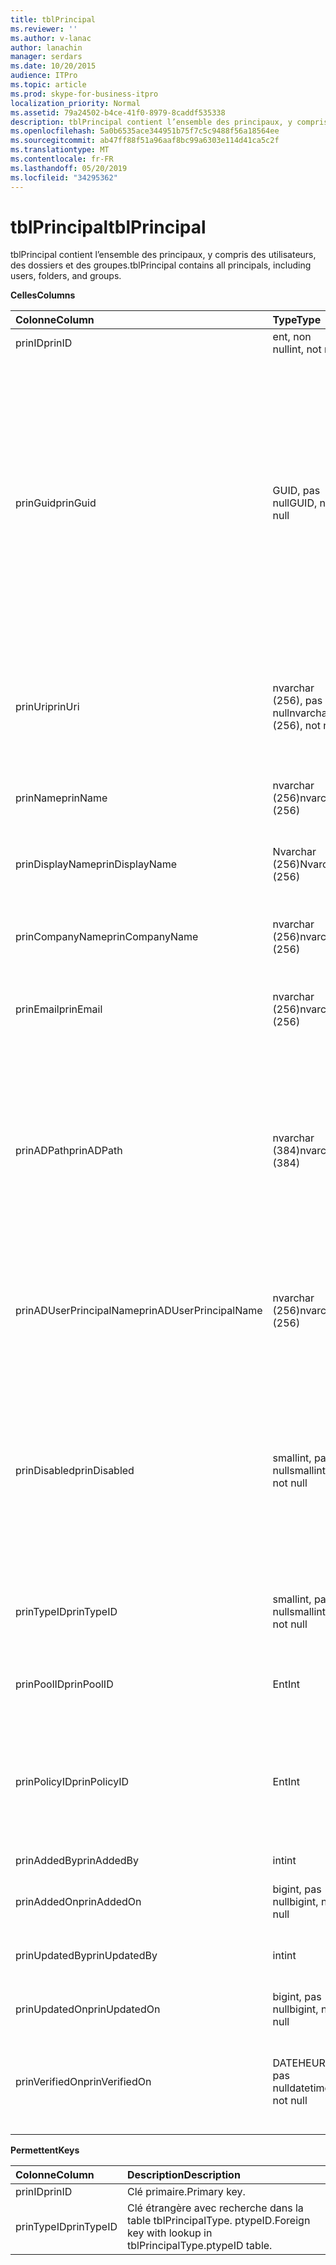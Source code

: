 ```yaml
---
title: tblPrincipal
ms.reviewer: ''
ms.author: v-lanac
author: lanachin
manager: serdars
ms.date: 10/20/2015
audience: ITPro
ms.topic: article
ms.prod: skype-for-business-itpro
localization_priority: Normal
ms.assetid: 79a24502-b4ce-41f0-8979-8caddf535338
description: tblPrincipal contient l’ensemble des principaux, y compris des utilisateurs, des dossiers et des groupes.
ms.openlocfilehash: 5a0b6535ace344951b75f7c5c9488f56a18564ee
ms.sourcegitcommit: ab47ff88f51a96aaf8bc99a6303e114d41ca5c2f
ms.translationtype: MT
ms.contentlocale: fr-FR
ms.lasthandoff: 05/20/2019
ms.locfileid: "34295362"
---
```

# <a name="tblprincipal"></a><span data-ttu-id="a96f6-103">tblPrincipal</span><span class="sxs-lookup"><span data-stu-id="a96f6-103">tblPrincipal</span></span>
 
<span data-ttu-id="a96f6-104">tblPrincipal contient l’ensemble des principaux, y compris des utilisateurs, des dossiers et des groupes.</span><span class="sxs-lookup"><span data-stu-id="a96f6-104">tblPrincipal contains all principals, including users, folders, and groups.</span></span>
  
<span data-ttu-id="a96f6-105">**Celles**</span><span class="sxs-lookup"><span data-stu-id="a96f6-105">**Columns**</span></span>

|<span data-ttu-id="a96f6-106">**Colonne**</span><span class="sxs-lookup"><span data-stu-id="a96f6-106">**Column**</span></span>|<span data-ttu-id="a96f6-107">**Type**</span><span class="sxs-lookup"><span data-stu-id="a96f6-107">**Type**</span></span>|<span data-ttu-id="a96f6-108">**Description**</span><span class="sxs-lookup"><span data-stu-id="a96f6-108">**Description**</span></span>|
|:-----|:-----|:-----|
|<span data-ttu-id="a96f6-109">prinID</span><span class="sxs-lookup"><span data-stu-id="a96f6-109">prinID</span></span>  <br/> |<span data-ttu-id="a96f6-110">ent, non null</span><span class="sxs-lookup"><span data-stu-id="a96f6-110">int, not null</span></span>  <br/> |<span data-ttu-id="a96f6-111">ID du principal.</span><span class="sxs-lookup"><span data-stu-id="a96f6-111">Principal ID.</span></span>  <br/> |
|<span data-ttu-id="a96f6-112">prinGuid</span><span class="sxs-lookup"><span data-stu-id="a96f6-112">prinGuid</span></span>  <br/> |<span data-ttu-id="a96f6-113">GUID, pas null</span><span class="sxs-lookup"><span data-stu-id="a96f6-113">GUID, not null</span></span>  <br/> |<span data-ttu-id="a96f6-114">GUID principal.</span><span class="sxs-lookup"><span data-stu-id="a96f6-114">Principal GUID.</span></span> <span data-ttu-id="a96f6-115">Cette opération est globalement utilisée comme clé primaire alternative, car sa signification croise l’espace des services de domaine Active Directory.</span><span class="sxs-lookup"><span data-stu-id="a96f6-115">This is broadly used as an alternate primary key because its meaning crosses over into the Active Directory Domain Services space.</span></span> <span data-ttu-id="a96f6-116">(Le GUID d’un principal mis en cache est égal au GUID d’objet Active Directory correspondant.)</span><span class="sxs-lookup"><span data-stu-id="a96f6-116">(The GUID for a cached principal is equal to the corresponding Active Directory object GUID.)</span></span>  <br/> |
|<span data-ttu-id="a96f6-117">prinUri</span><span class="sxs-lookup"><span data-stu-id="a96f6-117">prinUri</span></span>  <br/> |<span data-ttu-id="a96f6-118">nvarchar (256), pas null</span><span class="sxs-lookup"><span data-stu-id="a96f6-118">nvarchar (256), not null</span></span>  <br/> |<span data-ttu-id="a96f6-119">URI principal.</span><span class="sxs-lookup"><span data-stu-id="a96f6-119">Principal URI.</span></span> <span data-ttu-id="a96f6-120">Le schéma SIP est utilisé pour les utilisateurs et ma-GRP est utilisé pour presque tout le reste.</span><span class="sxs-lookup"><span data-stu-id="a96f6-120">The SIP scheme is used for users, and ma-grp is used for almost everything else.</span></span>  <br/> |
|<span data-ttu-id="a96f6-121">prinName</span><span class="sxs-lookup"><span data-stu-id="a96f6-121">prinName</span></span>  <br/> |<span data-ttu-id="a96f6-122">nvarchar (256)</span><span class="sxs-lookup"><span data-stu-id="a96f6-122">nvarchar (256)</span></span>  <br/> |<span data-ttu-id="a96f6-123">Nom usuel.</span><span class="sxs-lookup"><span data-stu-id="a96f6-123">Common name.</span></span> <span data-ttu-id="a96f6-124">Utilisées uniquement par les types d’utilisateurs.</span><span class="sxs-lookup"><span data-stu-id="a96f6-124">Used only by user types.</span></span>  <br/> |
|<span data-ttu-id="a96f6-125">prinDisplayName</span><span class="sxs-lookup"><span data-stu-id="a96f6-125">prinDisplayName</span></span>  <br/> |<span data-ttu-id="a96f6-126">Nvarchar (256)</span><span class="sxs-lookup"><span data-stu-id="a96f6-126">Nvarchar (256)</span></span>  <br/> |<span data-ttu-id="a96f6-127">Nom d’affichage.</span><span class="sxs-lookup"><span data-stu-id="a96f6-127">Display name.</span></span> <span data-ttu-id="a96f6-128">Utilisées uniquement par les types d’utilisateurs.</span><span class="sxs-lookup"><span data-stu-id="a96f6-128">Used only by user types.</span></span>  <br/> |
|<span data-ttu-id="a96f6-129">prinCompanyName</span><span class="sxs-lookup"><span data-stu-id="a96f6-129">prinCompanyName</span></span>  <br/> |<span data-ttu-id="a96f6-130">nvarchar (256)</span><span class="sxs-lookup"><span data-stu-id="a96f6-130">nvarchar (256)</span></span>  <br/> |<span data-ttu-id="a96f6-131">Nom de la société.</span><span class="sxs-lookup"><span data-stu-id="a96f6-131">Company name.</span></span> <span data-ttu-id="a96f6-132">Utilisées uniquement par les types d’utilisateurs.</span><span class="sxs-lookup"><span data-stu-id="a96f6-132">Used only by user types.</span></span>  <br/> |
|<span data-ttu-id="a96f6-133">prinEmail</span><span class="sxs-lookup"><span data-stu-id="a96f6-133">prinEmail</span></span>  <br/> |<span data-ttu-id="a96f6-134">nvarchar (256)</span><span class="sxs-lookup"><span data-stu-id="a96f6-134">nvarchar (256)</span></span>  <br/> |<span data-ttu-id="a96f6-135">Messagerie.</span><span class="sxs-lookup"><span data-stu-id="a96f6-135">Email.</span></span> <span data-ttu-id="a96f6-136">Utilisées uniquement par les types d’utilisateurs.</span><span class="sxs-lookup"><span data-stu-id="a96f6-136">Used only by user types.</span></span>  <br/> |
|<span data-ttu-id="a96f6-137">prinADPath</span><span class="sxs-lookup"><span data-stu-id="a96f6-137">prinADPath</span></span>  <br/> |<span data-ttu-id="a96f6-138">nvarchar (384)</span><span class="sxs-lookup"><span data-stu-id="a96f6-138">nvarchar (384)</span></span>  <br/> |<span data-ttu-id="a96f6-139">Nom de domaine de l’objet Active Directory dont le principal est une version mise en cache.</span><span class="sxs-lookup"><span data-stu-id="a96f6-139">Domain name of the Active Directory object that the principal is a cached version of.</span></span> <span data-ttu-id="a96f6-140">Il peut s’agir de valeurs NULL pour les types qui ne sont pas des objets Active Directory (par exemple, utilisateurs système).</span><span class="sxs-lookup"><span data-stu-id="a96f6-140">Can be Null for types that are not Active Directory objects (such as system users).</span></span>  <br/> |
|<span data-ttu-id="a96f6-141">prinADUserPrincipalName</span><span class="sxs-lookup"><span data-stu-id="a96f6-141">prinADUserPrincipalName</span></span>  <br/> |<span data-ttu-id="a96f6-142">nvarchar (256)</span><span class="sxs-lookup"><span data-stu-id="a96f6-142">nvarchar (256)</span></span>  <br/> |<span data-ttu-id="a96f6-143">Nom d’utilisateur principal (UPN) de l’utilisateur.</span><span class="sxs-lookup"><span data-stu-id="a96f6-143">User's user principal name (UPN).</span></span> <span data-ttu-id="a96f6-144">Utilisé uniquement par les types d’utilisateurs normaux.</span><span class="sxs-lookup"><span data-stu-id="a96f6-144">Used only by regular user types.</span></span>  <br/> |
|<span data-ttu-id="a96f6-145">prinDisabled</span><span class="sxs-lookup"><span data-stu-id="a96f6-145">prinDisabled</span></span>  <br/> |<span data-ttu-id="a96f6-146">smallint, pas null</span><span class="sxs-lookup"><span data-stu-id="a96f6-146">smallint, not null</span></span>  <br/> | <span data-ttu-id="a96f6-147">0: le principal est actif.</span><span class="sxs-lookup"><span data-stu-id="a96f6-147">0: Principal is active.</span></span> <br/>  <span data-ttu-id="a96f6-148">1: le principal est désactivé car les fonctionnalités SIP de l’utilisateur sont désactivées.</span><span class="sxs-lookup"><span data-stu-id="a96f6-148">1: Principal is disabled because user's SIP capabilities are disabled.</span></span> <br/>  <span data-ttu-id="a96f6-149">2: le principal est supprimé, car l’objet publicitaire associé a été supprimé.</span><span class="sxs-lookup"><span data-stu-id="a96f6-149">2: Principal is deleted because associated AD object has been deleted.</span></span> <br/> |
|<span data-ttu-id="a96f6-150">prinTypeID</span><span class="sxs-lookup"><span data-stu-id="a96f6-150">prinTypeID</span></span>  <br/> |<span data-ttu-id="a96f6-151">smallint, pas null</span><span class="sxs-lookup"><span data-stu-id="a96f6-151">smallint, not null</span></span>  <br/> |<span data-ttu-id="a96f6-152">Type principal (issu de la table tblPrincipalType)</span><span class="sxs-lookup"><span data-stu-id="a96f6-152">Principal type (from tblPrincipalType table).</span></span>  <br/> |
|<span data-ttu-id="a96f6-153">prinPoolID</span><span class="sxs-lookup"><span data-stu-id="a96f6-153">prinPoolID</span></span>  <br/> |<span data-ttu-id="a96f6-154">Ent</span><span class="sxs-lookup"><span data-stu-id="a96f6-154">Int</span></span>  <br/> |<span data-ttu-id="a96f6-155">Attribution du pool de clients Skype entreprise pour le principal.</span><span class="sxs-lookup"><span data-stu-id="a96f6-155">Skype for Business client pool assignment for the principal.</span></span>  <br/> |
|<span data-ttu-id="a96f6-156">prinPolicyID</span><span class="sxs-lookup"><span data-stu-id="a96f6-156">prinPolicyID</span></span>  <br/> |<span data-ttu-id="a96f6-157">Ent</span><span class="sxs-lookup"><span data-stu-id="a96f6-157">Int</span></span>  <br/> |<span data-ttu-id="a96f6-158">Valeur de la stratégie de serveur de chat permanent pour l’utilisateur, si la stratégie de type balise est présente.</span><span class="sxs-lookup"><span data-stu-id="a96f6-158">Persistent Chat Server policy value for user, if tag type policy is present.</span></span>  <br/> |
|<span data-ttu-id="a96f6-159">prinAddedBy</span><span class="sxs-lookup"><span data-stu-id="a96f6-159">prinAddedBy</span></span>  <br/> |<span data-ttu-id="a96f6-160">int</span><span class="sxs-lookup"><span data-stu-id="a96f6-160">int</span></span>  <br/> |<span data-ttu-id="a96f6-161">ID principal du créateur.</span><span class="sxs-lookup"><span data-stu-id="a96f6-161">Principal ID of the creator.</span></span>  <br/> |
|<span data-ttu-id="a96f6-162">prinAddedOn</span><span class="sxs-lookup"><span data-stu-id="a96f6-162">prinAddedOn</span></span>  <br/> |<span data-ttu-id="a96f6-163">bigint, pas null</span><span class="sxs-lookup"><span data-stu-id="a96f6-163">bigint, not null</span></span>  <br/> |<span data-ttu-id="a96f6-164">Horodatage de l’heure de création.</span><span class="sxs-lookup"><span data-stu-id="a96f6-164">Time stamp for the creation time.</span></span>  <br/> |
|<span data-ttu-id="a96f6-165">prinUpdatedBy</span><span class="sxs-lookup"><span data-stu-id="a96f6-165">prinUpdatedBy</span></span>  <br/> |<span data-ttu-id="a96f6-166">int</span><span class="sxs-lookup"><span data-stu-id="a96f6-166">int</span></span>  <br/> |<span data-ttu-id="a96f6-167">ID de l’entité de confiance qui a mis à jour pour la dernière fois.</span><span class="sxs-lookup"><span data-stu-id="a96f6-167">ID of the principal that last updated this.</span></span>  <br/> |
|<span data-ttu-id="a96f6-168">prinUpdatedOn</span><span class="sxs-lookup"><span data-stu-id="a96f6-168">prinUpdatedOn</span></span>  <br/> |<span data-ttu-id="a96f6-169">bigint, pas null</span><span class="sxs-lookup"><span data-stu-id="a96f6-169">bigint, not null</span></span>  <br/> |<span data-ttu-id="a96f6-170">Horodatage de la dernière mise à jour.</span><span class="sxs-lookup"><span data-stu-id="a96f6-170">Time stamp for the last update.</span></span>  <br/> |
|<span data-ttu-id="a96f6-171">prinVerifiedOn</span><span class="sxs-lookup"><span data-stu-id="a96f6-171">prinVerifiedOn</span></span>  <br/> |<span data-ttu-id="a96f6-172">DATEHEURE, pas null</span><span class="sxs-lookup"><span data-stu-id="a96f6-172">datetime, not null</span></span>  <br/> |<span data-ttu-id="a96f6-173">Date et heure de la dernière actualisation de la synchronisation Active Directory de l’utilisateur principal.</span><span class="sxs-lookup"><span data-stu-id="a96f6-173">Date and time of the last Active Directory Sync refresh for the principal.</span></span>  <br/> |
   
<span data-ttu-id="a96f6-174">**Permettent**</span><span class="sxs-lookup"><span data-stu-id="a96f6-174">**Keys**</span></span>

|<span data-ttu-id="a96f6-175">**Colonne**</span><span class="sxs-lookup"><span data-stu-id="a96f6-175">**Column**</span></span>|<span data-ttu-id="a96f6-176">**Description**</span><span class="sxs-lookup"><span data-stu-id="a96f6-176">**Description**</span></span>|
|:-----|:-----|
|<span data-ttu-id="a96f6-177">prinID</span><span class="sxs-lookup"><span data-stu-id="a96f6-177">prinID</span></span>  <br/> |<span data-ttu-id="a96f6-178">Clé primaire.</span><span class="sxs-lookup"><span data-stu-id="a96f6-178">Primary key.</span></span>  <br/> |
|<span data-ttu-id="a96f6-179">prinTypeID</span><span class="sxs-lookup"><span data-stu-id="a96f6-179">prinTypeID</span></span>  <br/> |<span data-ttu-id="a96f6-180">Clé étrangère avec recherche dans la table tblPrincipalType. ptypeID.</span><span class="sxs-lookup"><span data-stu-id="a96f6-180">Foreign key with lookup in tblPrincipalType.ptypeID table.</span></span>  <br/> |
   


